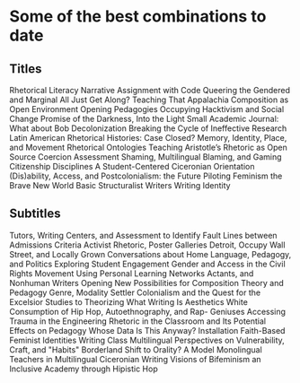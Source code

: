 # Some of the best combinations to date

## Titles
Rhetorical Literacy Narrative Assignment with Code
Queering the Gendered and Marginal
All Just Get Along? Teaching That
Appalachia Composition as Open Environment Opening
Pedagogies Occupying Hacktivism and Social Change
Promise of the Darkness, Into the Light
Small Academic Journal: What about Bob
Decolonization Breaking the Cycle of Ineffective Research
Latin American Rhetorical Histories: Case Closed?
Memory, Identity, Place, and Movement Rhetorical Ontologies
Teaching Aristotle’s Rhetoric as Open Source Coercion Assessment
Shaming, Multilingual Blaming, and Gaming Citizenship
Disciplines A Student-Centered Ciceronian Orientation
(Dis)ability, Access, and Postcolonialism: the Future
Piloting Feminism the Brave New World
Basic Structuralist Writers Writing Identity

## Subtitles
Tutors, Writing Centers, and Assessment to Identify Fault Lines between Admissions Criteria
Activist Rhetoric, Poster Galleries Detroit, Occupy Wall Street, and Locally Grown
Conversations about Home Language, Pedagogy, and Politics Exploring Student Engagement
Gender and Access in the Civil Rights Movement Using Personal Learning Networks
Actants, and Nonhuman Writers Opening New Possibilities for Composition Theory and Pedagogy
Genre, Modality Settler Colonialism and the Quest for the Excelsior
Studies to Theorizing What Writing Is Aesthetics
White Consumption of Hip Hop, Autoethnography, and Rap- Geniuses Accessing Trauma in the Engineering
Rhetoric in the Classroom and Its Potential Effects on Pedagogy
Whose Data Is This Anyway? Installation Faith-Based Feminist Identities
Writing Class Multilingual Perspectives on Vulnerability, Craft, and "Habits"
Borderland Shift to Orality? A Model
Monolingual Teachers in Multilingual Ciceronian Writing
Visions of Bifeminism an Inclusive Academy through Hipistic Hop